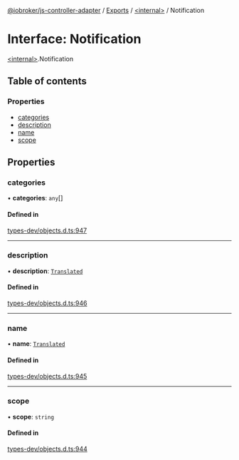 [@iobroker/js-controller-adapter](../README.md) / [Exports](../modules.md) / [\<internal\>](../modules/internal_.md) / Notification

# Interface: Notification

[\<internal\>](../modules/internal_.md).Notification

## Table of contents

### Properties

- [categories](internal_.Notification.md#categories)
- [description](internal_.Notification.md#description)
- [name](internal_.Notification.md#name)
- [scope](internal_.Notification.md#scope)

## Properties

### categories

• **categories**: `any`[]

#### Defined in

[types-dev/objects.d.ts:947](https://github.com/ioBroker/ioBroker.js-controller/blob/30d8305f/packages/types-dev/objects.d.ts#L947)

___

### description

• **description**: [`Translated`](../modules/internal_.md#translated)

#### Defined in

[types-dev/objects.d.ts:946](https://github.com/ioBroker/ioBroker.js-controller/blob/30d8305f/packages/types-dev/objects.d.ts#L946)

___

### name

• **name**: [`Translated`](../modules/internal_.md#translated)

#### Defined in

[types-dev/objects.d.ts:945](https://github.com/ioBroker/ioBroker.js-controller/blob/30d8305f/packages/types-dev/objects.d.ts#L945)

___

### scope

• **scope**: `string`

#### Defined in

[types-dev/objects.d.ts:944](https://github.com/ioBroker/ioBroker.js-controller/blob/30d8305f/packages/types-dev/objects.d.ts#L944)
